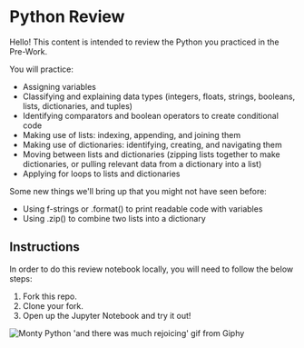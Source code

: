 # Python Review

Hello! This content is intended to review the Python you practiced in the Pre-Work.

You will practice: 

- Assigning variables
- Classifying and explaining data types (integers, floats, strings, booleans, lists, dictionaries, and tuples)
- Identifying comparators and boolean operators to create conditional code
- Making use of lists: indexing, appending, and joining them
- Making use of dictionaries: identifying, creating, and navigating them
- Moving between lists and dictionaries (zipping lists together to make dictionaries, or pulling relevant data from a dictionary into a list)
- Applying for loops to lists and dictionaries

Some new things we'll bring up that you might not have seen before:

- Using f-strings or .format() to print readable code with variables
- Using .zip() to combine two lists into a dictionary

## Instructions

In order to do this review notebook locally, you will need to follow the below steps:

1. Fork this repo.
2. Clone your fork.
3. Open up the Jupyter Notebook and try it out! 

![Monty Python 'and there was much rejoicing' gif from Giphy](https://media.giphy.com/media/WIg8P0VNpgH8Q/giphy.gif)

